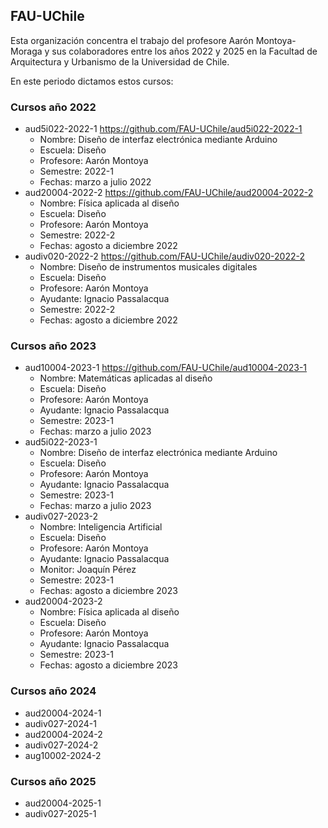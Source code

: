 ## FAU-UChile

Esta organización concentra el trabajo del profesore Aarón Montoya-Moraga y sus colaboradores entre los años 2022 y 2025 en la Facultad de Arquitectura y Urbanismo de la Universidad de Chile.

En este periodo dictamos estos cursos:

### Cursos año 2022

* aud5i022-2022-1 <https://github.com/FAU-UChile/aud5i022-2022-1>
  * Nombre: Diseño de interfaz electrónica mediante Arduino
  * Escuela: Diseño
  * Profesore: Aarón Montoya
  * Semestre: 2022-1
  * Fechas: marzo a julio 2022
* aud20004-2022-2 <https://github.com/FAU-UChile/aud20004-2022-2>
  * Nombre: Física aplicada al diseño
  * Escuela: Diseño
  * Profesore: Aarón Montoya
  * Semestre: 2022-2
  * Fechas: agosto a diciembre 2022
* audiv020-2022-2 <https://github.com/FAU-UChile/audiv020-2022-2>
  * Nombre: Diseño de instrumentos musicales digitales
  * Escuela: Diseño
  * Profesore: Aarón Montoya
  * Ayudante: Ignacio Passalacqua
  * Semestre: 2022-2
  * Fechas: agosto a diciembre 2022

### Cursos año 2023

* aud10004-2023-1 <https://github.com/FAU-UChile/aud10004-2023-1>
  * Nombre: Matemáticas aplicadas al diseño
  * Escuela: Diseño
  * Profesore: Aarón Montoya
  * Ayudante: Ignacio Passalacqua
  * Semestre: 2023-1
  * Fechas: marzo a julio 2023
* aud5i022-2023-1
  * Nombre: Diseño de interfaz electrónica mediante Arduino
  * Escuela: Diseño
  * Profesore: Aarón Montoya
  * Ayudante: Ignacio Passalacqua
  * Semestre: 2023-1
  * Fechas: marzo a julio 2023
* audiv027-2023-2
  * Nombre: Inteligencia Artificial
  * Escuela: Diseño
  * Profesore: Aarón Montoya
  * Ayudante: Ignacio Passalacqua
  * Monitor: Joaquín Pérez
  * Semestre: 2023-1
  * Fechas: agosto a diciembre 2023
* aud20004-2023-2
  * Nombre: Física aplicada al diseño
  * Escuela: Diseño
  * Profesore: Aarón Montoya
  * Ayudante: Ignacio Passalacqua
  * Semestre: 2023-1
  * Fechas: agosto a diciembre 2023

### Cursos año 2024

* aud20004-2024-1
* audiv027-2024-1
* aud20004-2024-2
* audiv027-2024-2
* aug10002-2024-2

### Cursos año 2025

* aud20004-2025-1
* audiv027-2025-1






<!--

**Here are some ideas to get you started:**

🙋‍♀️ A short introduction - what is your organization all about?
🌈 Contribution guidelines - how can the community get involved?
👩‍💻 Useful resources - where can the community find your docs? Is there anything else the community should know?
🍿 Fun facts - what does your team eat for breakfast?
🧙 Remember, you can do mighty things with the power of [Markdown](https://docs.github.com/github/writing-on-github/getting-started-with-writing-and-formatting-on-github/basic-writing-and-formatting-syntax)
-->
